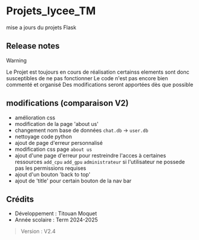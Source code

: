 # Projets_lycee_TM

mise a jours du projets Flask

## Release notes

> [!WARNING]
> Le Projet est toujours en cours de réalisation certainss elements sont donc susceptibles de ne pas fonctionner
> Le code n'est pas encore bien commenté et organisé
> Des modifications seront apportées dès que possible 

## modifications (comparaison V2) 
- amélioration css 
- modification de la page 'about us'
- changement nom base de données `chat.db` -> `user.db`
- nettoyage code python
- ajout de page d'erreur personnalisé 
- modification css page `about us`
- ajout d'une page d'erreur pour restreindre l'acces à certaines ressources `add_cpu` `add_gpu` `administrateur` si l'utilisateur ne possede pas les permissions requises 
- ajout d'un bouton 'back to top'
- ajout de 'title' pour certain bouton de la nav bar
  

## Crédits
- Développement : Titouan Moquet 
- Année scolaire : Term 2024-2025

> Version : V2.4

